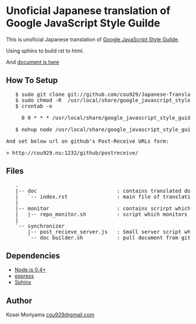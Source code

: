 Unoficial Japanese translation of Google JavaScript Style Guilde
=====================================================================

This is unoficial Japanese translation of [Google JavaScript Style Guilde](http://google-styleguide.googlecode.com/svn/trunk/javascriptguide.xml).

Using sphinx to build rst to html. 

And [document is here](http://cou929.nu/data/google_javascript_style_guide/)

How To Setup
---------------------------------------------------------------------

<pre>
   $ sudo git clone git://github.com/cou929/Japanese-Translation-of-Google-JavaScript-Style-Guide.git /usr/local/share/google_javascript_style_guide
   $ sudo chmod -R <user name> /usr/local/share/google_javascript_style_guide
   $ crontab -e
   
     0 0 * * * /usr/local/share/google_javascript_style_guide/monitor/repo_monitor.sh 2>> /usr/local/share/google_javascript_style_guide/monitor/error.log
   
   $ nohup node /usr/local/share/google_javascript_style_guide/synchonizer/post_receive_server.js

And set below url on github's Post-Receive URLs form:

> http://cou929.nu:1232/github/postreceive/
</pre>

Files
---------------------------------------------------------------------

<pre>
   .
   |-- doc                          : contains translated document
   |   `-- index.rst                : main file of translation
   |
   |-- monitor                      : contains scrirpt which monitors original document
   |   |-- repo_monitor.sh          : script which monitors original document and notifies if there was change
   |
   `-- synchronizer
       |-- post_recieve_server.js   : Small server script which listen "Post-Receiveb Hook" from github and then invoke doc_builder.sh
       `-- doc_builder.sh           : pull document from github, build it with sphinx and deploy the document.
</pre>

Dependencies
---------------------------------------------------------------------

- [Node.js 0.4+](http://nodejs.org/)
- [express](http://expressjs.com/)
- [Sphinx](http://sphinxsearch.com/)

Author
---------------------------------------------------------------------

Kosei Moriyama <cou929@gmail.com>